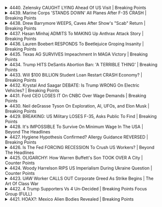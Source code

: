 <details>
<summary>4440. Zelensky CAUGHT LYING Ahead Of US Visit | Breaking Points</summary><br>

<a href="https://www.youtube.com/watch?v=2fhcog-gJ0o" target="_blank">
    <img src="https://img.youtube.com/vi/2fhcog-gJ0o/maxresdefault.jpg" 
        alt="[Youtube]" width="200">
</a>

# Zelensky CAUGHT LYING Ahead Of US Visit | Breaking Points


</details>

<details>
<summary>4439. Marine Corps 'STANDS DOWN' All Planes After F-35 CRASH | Breaking Points</summary><br>

<a href="https://www.youtube.com/watch?v=CtmkK5sKCW8" target="_blank">
    <img src="https://img.youtube.com/vi/CtmkK5sKCW8/maxresdefault.jpg" 
        alt="[Youtube]" width="200">
</a>

# Marine Corps 'STANDS DOWN' All Planes After F-35 CRASH | Breaking Points


</details>

<details>
<summary>4438. Drew Barrymore WEEPS, Caves After Show's "Scab" Return | Breaking Points</summary><br>

<a href="https://www.youtube.com/watch?v=Xke-L90Aa9A" target="_blank">
    <img src="https://img.youtube.com/vi/Xke-L90Aa9A/maxresdefault.jpg" 
        alt="[Youtube]" width="200">
</a>

# Drew Barrymore WEEPS, Caves After Show's "Scab" Return | Breaking Points


</details>

<details>
<summary>4437. Hasan Minhaj ADMITS To MAKING Up Anthrax Attack Story | Breaking Points</summary><br>

<a href="https://www.youtube.com/watch?v=ZTTJE-LCalg" target="_blank">
    <img src="https://img.youtube.com/vi/ZTTJE-LCalg/maxresdefault.jpg" 
        alt="[Youtube]" width="200">
</a>

# Hasan Minhaj ADMITS To MAKING Up Anthrax Attack Story | Breaking Points


</details>

<details>
<summary>4436. Lauren Boebert RESPONDS To Beetlejuice Groping Insanity | Breaking Points</summary><br>

<a href="https://www.youtube.com/watch?v=30AqScZwcXQ" target="_blank">
    <img src="https://img.youtube.com/vi/30AqScZwcXQ/maxresdefault.jpg" 
        alt="[Youtube]" width="200">
</a>

# Lauren Boebert RESPONDS To Beetlejuice Groping Insanity | Breaking Points


</details>

<details>
<summary>4435. Texas AG SURVIVES Impeachment In MAGA Victory | Breaking Points</summary><br>

<a href="https://www.youtube.com/watch?v=oE8wXBAhbuM" target="_blank">
    <img src="https://img.youtube.com/vi/oE8wXBAhbuM/maxresdefault.jpg" 
        alt="[Youtube]" width="200">
</a>

# Texas AG SURVIVES Impeachment In MAGA Victory | Breaking Points


</details>

<details>
<summary>4434. Trump HITS DeSantis Abortion Ban: 'A TERRIBLE THING' | Breaking Points</summary><br>

<a href="https://www.youtube.com/watch?v=8XLVYkeMfJI" target="_blank">
    <img src="https://img.youtube.com/vi/8XLVYkeMfJI/maxresdefault.jpg" 
        alt="[Youtube]" width="200">
</a>

# Trump HITS DeSantis Abortion Ban: 'A TERRIBLE THING' | Breaking Points


</details>

<details>
<summary>4433. Will $100 BILLION Student Loan Restart CRASH Economy? | Breaking Points</summary><br>

<a href="https://www.youtube.com/watch?v=nCJ7o_IYmzo" target="_blank">
    <img src="https://img.youtube.com/vi/nCJ7o_IYmzo/maxresdefault.jpg" 
        alt="[Youtube]" width="200">
</a>

# Will $100 BILLION Student Loan Restart CRASH Economy? | Breaking Points


</details>

<details>
<summary>4432. Krystal And Saagar DEBATE: Is Trump WRONG On Electric Vehicles? | Breaking Points</summary><br>

<a href="https://www.youtube.com/watch?v=-hDJUb3ikvQ" target="_blank">
    <img src="https://img.youtube.com/vi/-hDJUb3ikvQ/maxresdefault.jpg" 
        alt="[Youtube]" width="200">
</a>

# Krystal And Saagar DEBATE: Is Trump WRONG On Electric Vehicles? | Breaking Points


</details>

<details>
<summary>4431. Ford CEO LOSES IT On CNBC Over Wage Demands | Breaking Points</summary><br>

<a href="https://www.youtube.com/watch?v=-nr_VSzUlrM" target="_blank">
    <img src="https://img.youtube.com/vi/-nr_VSzUlrM/maxresdefault.jpg" 
        alt="[Youtube]" width="200">
</a>

# Ford CEO LOSES IT On CNBC Over Wage Demands | Breaking Points


</details>

<details>
<summary>4430. Neil deGrasse Tyson On Exploration, AI, UFOs, and Elon Musk | Breaking Points</summary><br>

<a href="https://www.youtube.com/watch?v=kiHawyNueMI" target="_blank">
    <img src="https://img.youtube.com/vi/kiHawyNueMI/maxresdefault.jpg" 
        alt="[Youtube]" width="200">
</a>

# Neil deGrasse Tyson On Exploration, AI, UFOs, and Elon Musk | Breaking Points


</details>

<details>
<summary>4429. BREAKING: US Military LOSES F-35, Asks Public To Find | Breaking Points</summary><br>

<a href="https://www.youtube.com/watch?v=j-rkwRuDf8k" target="_blank">
    <img src="https://img.youtube.com/vi/j-rkwRuDf8k/maxresdefault.jpg" 
        alt="[Youtube]" width="200">
</a>

# BREAKING: US Military LOSES F-35, Asks Public To Find | Breaking Points


</details>

<details>
<summary>4428. It's IMPOSSIBLE To Survive On Minimum Wage In The USA | Beyond The Headlines</summary><br>

<a href="https://www.youtube.com/watch?v=MonGlExUJ_4" target="_blank">
    <img src="https://img.youtube.com/vi/MonGlExUJ_4/maxresdefault.jpg" 
        alt="[Youtube]" width="200">
</a>

# It's IMPOSSIBLE To Survive On Minimum Wage In The USA | Beyond The Headlines


</details>

<details>
<summary>4427. Hygiene Hypothesis Confirmed? Allergy Guidance REVERSED | Breaking Points</summary><br>

<a href="https://www.youtube.com/watch?v=yL2K4ACJcro" target="_blank">
    <img src="https://img.youtube.com/vi/yL2K4ACJcro/maxresdefault.jpg" 
        alt="[Youtube]" width="200">
</a>

# Hygiene Hypothesis Confirmed? Allergy Guidance REVERSED | Breaking Points


</details>

<details>
<summary>4426. Is The Fed FORCING RECESSION To Crush US Workers? | Beyond The Headlines</summary><br>

<a href="https://www.youtube.com/watch?v=v0tzI8bSXFw" target="_blank">
    <img src="https://img.youtube.com/vi/v0tzI8bSXFw/maxresdefault.jpg" 
        alt="[Youtube]" width="200">
</a>

# Is The Fed FORCING RECESSION To Crush US Workers? | Beyond The Headlines


</details>

<details>
<summary>4425. OLIGARCHY: How Warren Buffett's Son TOOK OVER A City | Counter Points</summary><br>

<a href="https://www.youtube.com/watch?v=ETtH0YarwXE" target="_blank">
    <img src="https://img.youtube.com/vi/ETtH0YarwXE/maxresdefault.jpg" 
        alt="[Youtube]" width="200">
</a>

# OLIGARCHY: How Warren Buffett's Son TOOK OVER A City | Counter Points


</details>

<details>
<summary>4424. Woody Harrelson RIPS US Imperialism During Ukraine Question | Counter Points</summary><br>

<a href="https://www.youtube.com/watch?v=ityIYUbaSYE" target="_blank">
    <img src="https://img.youtube.com/vi/ityIYUbaSYE/maxresdefault.jpg" 
        alt="[Youtube]" width="200">
</a>

# Woody Harrelson RIPS US Imperialism During Ukraine Question | Counter Points


</details>

<details>
<summary>4423. UAW Worker CALLS OUT Corporate Greed As Strike Begins | The Art Of Class War</summary><br>

<a href="https://www.youtube.com/watch?v=bSKJ3XmCsfQ" target="_blank">
    <img src="https://img.youtube.com/vi/bSKJ3XmCsfQ/maxresdefault.jpg" 
        alt="[Youtube]" width="200">
</a>

# UAW Worker CALLS OUT Corporate Greed As Strike Begins | The Art Of Class War


</details>

<details>
<summary>4422. 4 Trump Supporters Vs 4 Un-Decided | Breaking Points Focus Group (FULL)</summary><br>

<a href="https://www.youtube.com/watch?v=5ottPZ-BzRA" target="_blank">
    <img src="https://img.youtube.com/vi/5ottPZ-BzRA/maxresdefault.jpg" 
        alt="[Youtube]" width="200">
</a>

# 4 Trump Supporters Vs 4 Un-Decided | Breaking Points Focus Group (FULL)


</details>

<details>
<summary>4421. HOAX?: Mexico Alien Bodies Revealed | Breaking Points</summary><br>

<a href="https://www.youtube.com/watch?v=_gLRaGI9Erg" target="_blank">
    <img src="https://img.youtube.com/vi/_gLRaGI9Erg/maxresdefault.jpg" 
        alt="[Youtube]" width="200">
</a>

# HOAX?: Mexico Alien Bodies Revealed | Breaking Points


</details>

